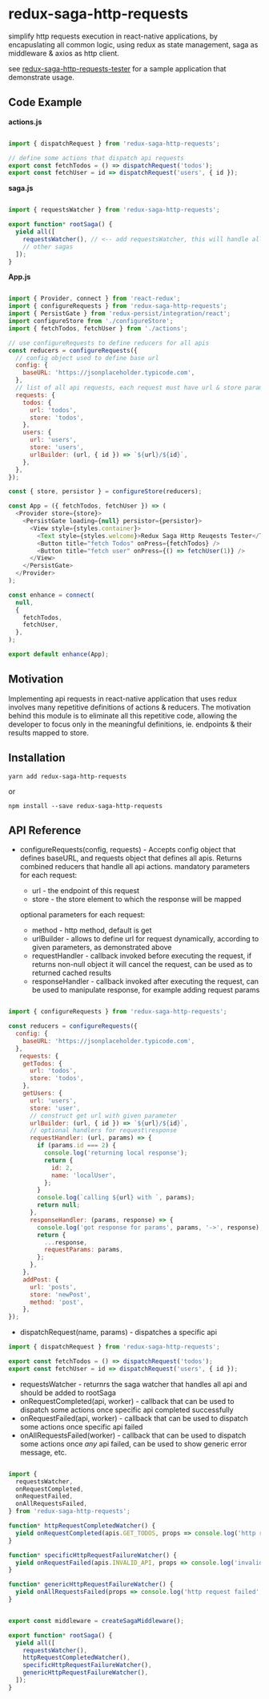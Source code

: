 # redux-saga-http-requests

simplify http requests execution in react-native applications, by encapuslating all common logic, using redux as state management, saga as middleware &amp; axios as http client.

see [redux-saga-http-requests-tester](https://github.com/tamirla/redux-saga-http-requests-tester) for a sample application that demonstrate usage.

## Code Example

**actions.js**

```js

import { dispatchRequest } from 'redux-saga-http-requests';

// define some actions that dispatch api requests
export const fetchTodos = () => dispatchRequest('todos');
export const fetchUser = id => dispatchRequest('users', { id });

```

**saga.js**

```js

import { requestsWatcher } from 'redux-saga-http-requests';

export function* rootSaga() {
  yield all([
    requestsWatcher(), // <-- add requestsWatcher, this will handle all requests
    // other sagas
  ]);
}

```

**App.js**

```js

import { Provider, connect } from 'react-redux';
import { configureRequests } from 'redux-saga-http-requests';
import { PersistGate } from 'redux-persist/integration/react';
import configureStore from './configureStore';
import { fetchTodos, fetchUser } from './actions';

// use configureRequests to define reducers for all apis 
const reducers = configureRequests({
  // config object used to define base url
  config: {
    baseURL: 'https://jsonplaceholder.typicode.com',
  },
  // list of all api requests, each request must have url & store params, and may have some other optional params, see below
  requests: {
    todos: {
      url: 'todos',
      store: 'todos',
    },
    users: {
      url: 'users',
      store: 'users',
      urlBuilder: (url, { id }) => `${url}/${id}`,
    },
  },
});

const { store, persistor } = configureStore(reducers);

const App = ({ fetchTodos, fetchUser }) => (
  <Provider store={store}>
    <PersistGate loading={null} persistor={persistor}>
      <View style={styles.container}>
        <Text style={styles.welcome}>Redux Saga Http Reuqests Tester</Text>
        <Button title="fetch Todos" onPress={fetchTodos} />
        <Button title="fetch user" onPress={() => fetchUser(1)} />
      </View>
    </PersistGate>
  </Provider>
);

const enhance = connect(
  null,
  {
    fetchTodos,
    fetchUser,
  },
);

export default enhance(App);

```

## Motivation

Implementing api requests in react-native application that uses redux involves many repetitive definitions of actions & reducers. The motivation behind this module is to eliminate all this repetitive code, allowing the developer to focus only in the meaningful definitions, ie. endpoints & their results mapped to store.

## Installation
```
yarn add redux-saga-http-requests
```
or 
```
npm install --save redux-saga-http-requests
```
## API Reference

* configureRequests(config, requests) - Accepts config object that defines baseURL, and requests object that defines all apis. Returns combined reducers that handle all api actions. mandatory parameters for each request:
    * url - the endpoint of this request
    * store - the store element to which the response will be mapped

  optional parameters for each request:
    * method - http method, default is get
    * urlBuilder - allows to define url for request dynamically, according to given parameters, as demonstrated above
    * requestHandler - callback invoked before executing the request, if returns non-null object it will cancel the request, can be used as to returned cached results
    * responseHandler - callback invoked after executing the request, can be used to manipulate response, for example adding request params 

```js

import { configureRequests } from 'redux-saga-http-requests';

const reducers = configureRequests({
  config: {
    baseURL: 'https://jsonplaceholder.typicode.com',
  },
   requests: {
    getTodos: {
      url: 'todos',
      store: 'todos',
    },
    getUsers: {
      url: 'users',
      store: 'user',
      // construct get url with given parameter
      urlBuilder: (url, { id }) => `${url}/${id}`,
      // optional handlers for request\response
      requestHandler: (url, params) => {
        if (params.id === 2) {
          console.log('returning local response');
          return {
            id: 2,
            name: 'localUser',
          };
        }
        console.log(`calling ${url} with `, params);
        return null;
      },
      responseHandler: (params, response) => {
        console.log('got response for params', params, '->', response);
        return {
          ...response,
          requestParams: params,
        };
      },
    },
    addPost: {
      url: 'posts',
      store: 'newPost',
      method: 'post',
    },
});

```

* dispatchRequest(name, params) - dispatches a specific api
```js
import { dispatchRequest } from 'redux-saga-http-requests';

export const fetchTodos = () => dispatchRequest('todos');
export const fetchUser = id => dispatchRequest('users', { id });

```

* requestsWatcher - returnrs the saga watcher that handles all api and should be added to rootSaga
* onRequestCompleted(api, worker) - callback that can be used to dispatch some actions once specific api completed successfully
* onRequestFailed(api, worker) - callback that can be used to dispatch some actions once specific api failed
* onAllRequestsFailed(worker) - callback that can be used to dispatch some actions once *any* api failed, can be used to show generic error message, etc.

```js

import {
  requestsWatcher,  
  onRequestCompleted,
  onRequestFailed,
  onAllRequestsFailed,
} from 'redux-saga-http-requests';

function* httpRequestCompletedWatcher() {
  yield onRequestCompleted(apis.GET_TODOS, props => console.log('http request completed', props));
}

function* specificHttpRequestFailureWatcher() {
  yield onRequestFailed(apis.INVALID_API, props => console.log('invalidRequest failed', props));
}

function* genericHttpRequestFailureWatcher() {
  yield onAllRequestsFailed(props => console.log('http request failed', props));
}


export const middleware = createSagaMiddleware();

export function* rootSaga() {
  yield all([
    requestsWatcher(),
    httpRequestCompletedWatcher(),
    specificHttpRequestFailureWatcher(),
    genericHttpRequestFailureWatcher(),
  ]);
}
```